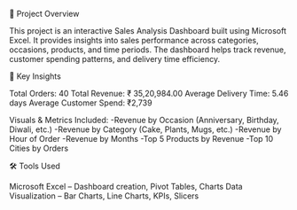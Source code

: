 📌 Project Overview

This project is an interactive Sales Analysis Dashboard built using Microsoft Excel.
It provides insights into sales performance across categories, occasions, products, and time periods.
The dashboard helps track revenue, customer spending patterns, and delivery time efficiency.

🚀 Key Insights

Total Orders: 40
Total Revenue: ₹ 35,20,984.00
Average Delivery Time: 5.46 days
Average Customer Spend: ₹2,739

Visuals & Metrics Included:
-Revenue by Occasion (Anniversary, Birthday, Diwali, etc.)
-Revenue by Category (Cake, Plants, Mugs, etc.)
-Revenue by Hour of Order
-Revenue by Months
-Top 5 Products by Revenue
-Top 10 Cities by Orders

🛠 Tools Used

Microsoft Excel – Dashboard creation, Pivot Tables, Charts
Data Visualization – Bar Charts, Line Charts, KPIs, Slicers
